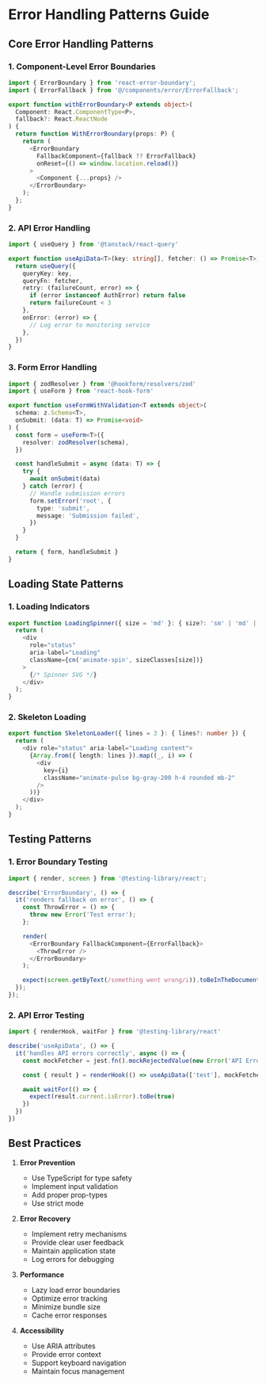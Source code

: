 # Error Handling Patterns Guide

## Core Error Handling Patterns

### 1. Component-Level Error Boundaries

```typescript
import { ErrorBoundary } from 'react-error-boundary';
import { ErrorFallback } from '@/components/error/ErrorFallback';

export function withErrorBoundary<P extends object>(
  Component: React.ComponentType<P>,
  fallback?: React.ReactNode
) {
  return function WithErrorBoundary(props: P) {
    return (
      <ErrorBoundary
        FallbackComponent={fallback ?? ErrorFallback}
        onReset={() => window.location.reload()}
      >
        <Component {...props} />
      </ErrorBoundary>
    );
  };
}
```

### 2. API Error Handling

```typescript
import { useQuery } from '@tanstack/react-query'

export function useApiData<T>(key: string[], fetcher: () => Promise<T>) {
  return useQuery({
    queryKey: key,
    queryFn: fetcher,
    retry: (failureCount, error) => {
      if (error instanceof AuthError) return false
      return failureCount < 3
    },
    onError: (error) => {
      // Log error to monitoring service
    },
  })
}
```

### 3. Form Error Handling

```typescript
import { zodResolver } from '@hookform/resolvers/zod'
import { useForm } from 'react-hook-form'

export function useFormWithValidation<T extends object>(
  schema: z.Schema<T>,
  onSubmit: (data: T) => Promise<void>
) {
  const form = useForm<T>({
    resolver: zodResolver(schema),
  })

  const handleSubmit = async (data: T) => {
    try {
      await onSubmit(data)
    } catch (error) {
      // Handle submission errors
      form.setError('root', {
        type: 'submit',
        message: 'Submission failed',
      })
    }
  }

  return { form, handleSubmit }
}
```

## Loading State Patterns

### 1. Loading Indicators

```typescript
export function LoadingSpinner({ size = 'md' }: { size?: 'sm' | 'md' | 'lg' }) {
  return (
    <div
      role="status"
      aria-label="Loading"
      className={cn('animate-spin', sizeClasses[size])}
    >
      {/* Spinner SVG */}
    </div>
  );
}
```

### 2. Skeleton Loading

```typescript
export function SkeletonLoader({ lines = 3 }: { lines?: number }) {
  return (
    <div role="status" aria-label="Loading content">
      {Array.from({ length: lines }).map((_, i) => (
        <div
          key={i}
          className="animate-pulse bg-gray-200 h-4 rounded mb-2"
        />
      ))}
    </div>
  );
}
```

## Testing Patterns

### 1. Error Boundary Testing

```typescript
import { render, screen } from '@testing-library/react';

describe('ErrorBoundary', () => {
  it('renders fallback on error', () => {
    const ThrowError = () => {
      throw new Error('Test error');
    };

    render(
      <ErrorBoundary FallbackComponent={ErrorFallback}>
        <ThrowError />
      </ErrorBoundary>
    );

    expect(screen.getByText(/something went wrong/i)).toBeInTheDocument();
  });
});
```

### 2. API Error Testing

```typescript
import { renderHook, waitFor } from '@testing-library/react'

describe('useApiData', () => {
  it('handles API errors correctly', async () => {
    const mockFetcher = jest.fn().mockRejectedValue(new Error('API Error'))

    const { result } = renderHook(() => useApiData(['test'], mockFetcher))

    await waitFor(() => {
      expect(result.current.isError).toBe(true)
    })
  })
})
```

## Best Practices

1. **Error Prevention**

   - Use TypeScript for type safety
   - Implement input validation
   - Add proper prop-types
   - Use strict mode

2. **Error Recovery**

   - Implement retry mechanisms
   - Provide clear user feedback
   - Maintain application state
   - Log errors for debugging

3. **Performance**

   - Lazy load error boundaries
   - Optimize error tracking
   - Minimize bundle size
   - Cache error responses

4. **Accessibility**
   - Use ARIA attributes
   - Provide error context
   - Support keyboard navigation
   - Maintain focus management
